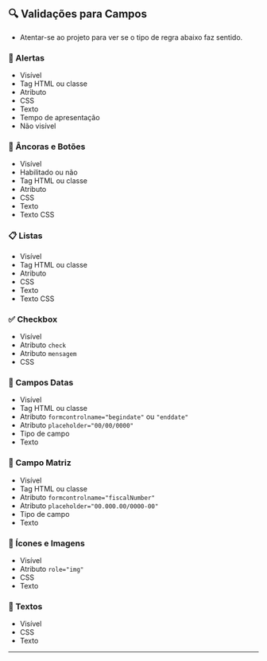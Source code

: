 ## 🔍 Validações para Campos

- Atentar-se ao projeto para ver se o tipo de regra abaixo faz sentido.

### 🚨 Alertas

* Visível
* Tag HTML ou classe
* Atributo
* CSS
* Texto
* Tempo de apresentação
* Não visível

### 🔗 Âncoras e Botões

* Visível
* Habilitado ou não
* Tag HTML ou classe
* Atributo
* CSS
* Texto
* Texto CSS

### 📋 Listas

* Visível
* Tag HTML ou classe
* Atributo
* CSS
* Texto
* Texto CSS

### ✅ Checkbox

* Visível
* Atributo `check`
* Atributo `mensagem`
* CSS

### 📅 Campos Datas

* Visível
* Tag HTML ou classe
* Atributo `formcontrolname="begindate"` ou `"enddate"`
* Atributo `placeholder="00/00/0000"`
* Tipo de campo
* Texto

### 🏢 Campo Matriz

* Visível
* Tag HTML ou classe
* Atributo `formcontrolname="fiscalNumber"`
* Atributo `placeholder="00.000.00/0000-00"`
* Tipo de campo
* Texto

### 🌟 Ícones e Imagens

* Visível
* Atributo `role="img"`
* CSS
* Texto

### 📝 Textos

* Visível
* CSS
* Texto

---